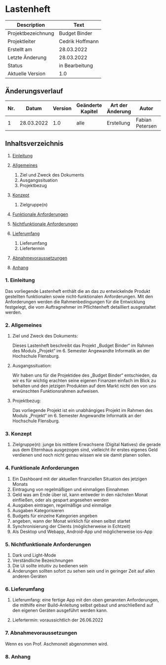 # Lastenheft

| Description        | Text            |
|--------------------|-----------------|
| Projektbezeichnung | Budget Binder   |
| Projektleiter      | Cedrik Hoffmann |
| Erstellt am        | 28.03.2022      |
| Letzte Änderung    | 28.03.2022      |
| Status             | in Bearbeitung  |
| Aktuelle Version   | 1.0             |

## Änderungsverlauf

| Nr. | Datum      | Version | Geänderte Kapitel | Art der Änderung | Autor           | Status |
|-----|------------|---------|-------------------|------------------|-----------------|--------|
| 1   | 28.03.2022 | 1.0     | alle              | Erstellung       | Fabian Petersen | -      |

## Inhaltsverzeichnis

1. [Einleitung](#1.-Einleitung)
2. [Allgemeines](#2.-Allgemeines)
    1. Ziel und Zweck des Dokuments
    2. Ausgangssituation
    3. Projektbezug

3. [Konzept](#3.-Konzept)
    1. Zielgruppe(n)
4. [Funktionale Anforderungen](#4.-Funktionale-Anforderungen)
5. [Nichtfunktionale Anforderungen](#5.-Nichtfunktionale-Anforderungen)
6. [Lieferumfang](#6.-Lieferumfang)
    1. Lieferumfang
    2. Liefertermin
7. [Abnahmevoraussetzungen](#7.-Abnahmevoraussetzungen)
8. [Anhang](#8.-Anhang)

### 1. Einleitung

Das vorliegende Lastenheft enthält die an das zu entwickelnde Produkt gestellten funktionalen sowie nicht-funktionalen
Anforderungen. Mit den Anforderungen werden die Rahmenbedingungen für die Entwicklung festgelegt, die vom Auftragnehmer
im Pflichtenheft detailliert ausgestaltet werden.

### 2. Allgemeines

1. Ziel und Zweck des Dokuments:

   Dieses Lastenheft beschreibt das Projekt „Budget Binder“ im Rahmen des Moduls „Projekt“ im 6. Semester Angewandte
   Informatik an der Hochschule Flensburg.


2. Ausgangssituation:

   Wir haben uns für die Projektidee des „Budget Binder“ entschieden, da wir es für wichtig erachten seine eigenen
   Finanzen einfach im Blick zu behalten und den jetzigen Produkten auf dem Markt nicht den von uns erwünschten
   Funktionsrahmen aufweisen.


3. Projektbezug:

   Das vorliegende Projekt ist ein unabhängiges Projekt im Rahmen des Moduls „Projekt“ im 6. Semester Angewandte
   Informatik an der Hochschule Flensburg.

### 3. Konzept

1. Zielgruppe(n): junge bis mittlere Erwachsene (Digital Natives) die gerade aus dem Elternhaus ausgezogen sind,
   vielleicht ihr erstes eigenes Geld verdienen und noch nicht genau wissen wie sie damit planen sollen.

### 4. Funktionale Anforderungen

1. Ein Dashboard mit der aktuellen finanziellen Situation des jetzigen Monats
2. Eintragung von regelmäßigen und einmaligen Einnahmen
3. Geld was am Ende über ist, kann entweder in den nächsten Monat einfließen, oder als gespart angesehen werden
4. Ausgaben eintragen, regelmäßige und einmalige
5. Ausgaben Kategorisieren
6. Budgets für einzelne Kategorien angeben
7. angeben, wann der Monat wirklich für einen selbst startet
8. Synchronisierung der Clients (möglicherweise in Echtzeit)
9. Als Desktop und Webapp, Android-App und möglicherweise ios-App

### 5. Nichtfunktionale Anforderungen

1. Dark und Light-Mode
2. Verständliche Bezeichnungen
3. Die Ui sollte intuitiv zu bedienen sein
4. Änderungen sollten sofort zu sehen sein und in geringer Zeit auf allen anderen Geräten

### 6. Lieferumfang

1. Lieferumfang: eine fertige App mit den oben genannten Anforderungen, die mithilfe einer Build-Anleitung selbst gebaut
   und anschließend auf den eigenen Geräten ausgeführt werden kann.

2. Liefertermin: voraussichtlich der 26.06.2022

### 7. Abnahmevoraussetzungen

Wenn es von Prof. Aschmoneit abgenommen wird.

### 8. Anhang
